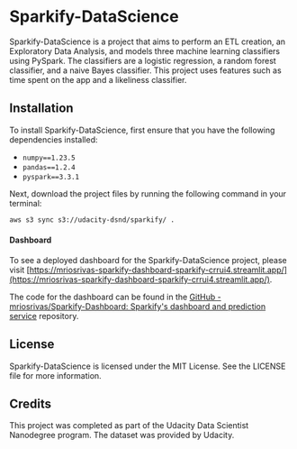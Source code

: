 # Sparkify-DataScience

Sparkify-DataScience is a project that aims to perform an ETL creation, an Exploratory Data Analysis, and models three machine learning classifiers using PySpark. The classifiers are a logistic regression, a random forest classifier, and a naive Bayes classifier. This project uses features such as time spent on the app and a likeliness classifier.

## Installation

To install Sparkify-DataScience, first ensure that you have the following dependencies installed:

- `numpy==1.23.5`
- `pandas==1.2.4`
- `pyspark==3.3.1`

Next, download the project files by running the following command in your terminal:

```bash
aws s3 sync s3://udacity-dsnd/sparkify/ .
```

#### Dashboard

To see a deployed dashboard for the Sparkify-DataScience project, please visit [https://mriosrivas-sparkify-dashboard-sparkify-crrui4.streamlit.app/](https://mriosrivas-sparkify-dashboard-sparkify-crrui4.streamlit.app/).

The code for the dashboard can be found in the [GitHub - mriosrivas/Sparkify-Dashboard: Sparkify&#39;s dashboard and prediction service](https://github.com/mriosrivas/Sparkify-Dashboard) repository.

## License

Sparkify-DataScience is licensed under the MIT License. See the LICENSE file for more information.

## Credits

This project was completed as part of the Udacity Data Scientist Nanodegree program. The dataset was provided by Udacity.
